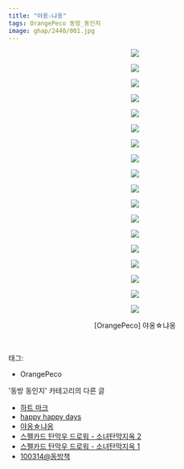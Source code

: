 ```yaml
---
title: "야옹☆냐옹"
tags: OrangePeco 동방_동인지
image: ghap/2440/001.jpg
---
```

<div class="article">
<p style="text-align: center; clear: none; float: none;"><img src="{{ site.nasurl }}/ghap/2440/001.jpg"/></p>
<p style="text-align: center; clear: none; float: none;"><img src="{{ site.nasurl }}/ghap/2440/002.jpg"/></p>
<p style="text-align: center; clear: none; float: none;"><img src="{{ site.nasurl }}/ghap/2440/003.jpg"/></p>
<p style="text-align: center; clear: none; float: none;"><img src="{{ site.nasurl }}/ghap/2440/004.jpg"/></p>
<p style="text-align: center; clear: none; float: none;"><img src="{{ site.nasurl }}/ghap/2440/005.jpg"/></p>
<p style="text-align: center; clear: none; float: none;"><img src="{{ site.nasurl }}/ghap/2440/006.jpg"/></p>
<p style="text-align: center; clear: none; float: none;"><img src="{{ site.nasurl }}/ghap/2440/007.jpg"/></p>
<p style="text-align: center; clear: none; float: none;"><img src="{{ site.nasurl }}/ghap/2440/008.jpg"/></p>
<p style="text-align: center; clear: none; float: none;"><img src="{{ site.nasurl }}/ghap/2440/009.jpg"/></p>
<p style="text-align: center; clear: none; float: none;"><img src="{{ site.nasurl }}/ghap/2440/010.jpg"/></p>
<p style="text-align: center; clear: none; float: none;"><img src="{{ site.nasurl }}/ghap/2440/011.jpg"/></p>
<p style="text-align: center; clear: none; float: none;"><img src="{{ site.nasurl }}/ghap/2440/012.jpg"/></p>
<p style="text-align: center; clear: none; float: none;"><img src="{{ site.nasurl }}/ghap/2440/013.jpg"/></p>
<p style="text-align: center; clear: none; float: none;"><img src="{{ site.nasurl }}/ghap/2440/014.jpg"/></p>
<p style="text-align: center; clear: none; float: none;"><img src="{{ site.nasurl }}/ghap/2440/015.jpg"/></p>
<p style="text-align: center; clear: none; float: none;"><img src="{{ site.nasurl }}/ghap/2440/016.jpg"/></p>
<p style="text-align: center; clear: none; float: none;"><img src="{{ site.nasurl }}/ghap/2440/017.jpg"/></p>
<p style="text-align: center; clear: none; float: none;"><img src="{{ site.nasurl }}/ghap/2440/018.jpg"/></p>
<p style="text-align: center; clear: none; float: none;">[OrangePeco] 야옹☆냐옹</p>
<p><br/></p>
</div><div class="tagTrail">
<p>태그: </p>
<ul>
<li>OrangePeco</li>
</ul>
</div><div class="another">
<p>'동방 동인지' 카테고리의 다른 글</p>
<ul>
<li><a href="/2016-10-04-ghap_2442">하트 마크</a></li>
<li><a href="/2016-10-04-ghap_2441">happy happy days</a></li>
<li><a href="/2016-10-04-ghap_2440">야옹☆냐옹</a></li>
<li><a href="/2016-10-04-ghap_2439">스펠카드 탄막우 드로워 - 소녀탄막지옥 2</a></li>
<li><a href="/2016-10-04-ghap_2438">스펠카드 탄막우 드로워 - 소녀탄막지옥 1</a></li>
<li><a href="/2016-10-04-ghap_2436">100314@동방책</a></li>
</ul>
</div><div class="cb_module cb_fluid">
<div class="cb_wrt cb_profile">
</div><!-- commentList close -->
</div>